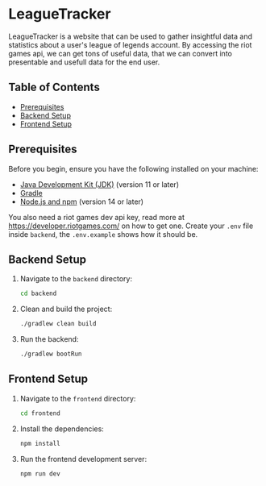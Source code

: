 # LeagueTracker

LeagueTracker is a website that can be used to gather insightful data and statistics about a user's league of legends account. By accessing the riot games api, we can get tons of useful data, that we can convert into presentable and usefull data for the end user.

## Table of Contents

- [Prerequisites](#prerequisites)
- [Backend Setup](#backend-setup)
- [Frontend Setup](#frontend-setup)

## Prerequisites

Before you begin, ensure you have the following installed on your machine:

- [Java Development Kit (JDK)](https://www.oracle.com/java/technologies/javase-jdk11-downloads.html) (version 11 or later)
- [Gradle](https://gradle.org/install/)
- [Node.js and npm](https://nodejs.org/) (version 14 or later)

You also need a riot games dev api key, read more at https://developer.riotgames.com/ on how to get one.
Create your `.env` file inside `backend`, the `.env.example` shows how it should be.

## Backend Setup

1. Navigate to the `backend` directory:

   ```bash
   cd backend
   ```

2. Clean and build the project:

   ```bash
   ./gradlew clean build
   ```

3. Run the backend:
   ```bash
   ./gradlew bootRun
   ```

## Frontend Setup

1. Navigate to the `frontend` directory:

   ```bash
   cd frontend
   ```

2. Install the dependencies:

   ```bash
   npm install
   ```

3. Run the frontend development server:
   ```bash
   npm run dev
   ```
